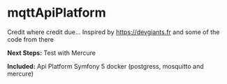 # mqttApiPlatform

Credit where credit due...
Inspired by https://devgiants.fr and some of the code from there

**Next Steps:**
Test with Mercure

**Included:**
Api Platform
Symfony 5
docker (postgress, mosquitto and mercure)
